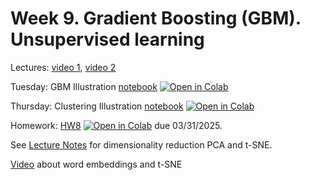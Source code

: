 # Week 9. Gradient Boosting (GBM). Unsupervised learning

Lectures: [video 1](https://youtu.be/-Fb1ThSE5gs), [video 2](https://youtu.be/dCRZTWG5yyA)

Tuesday: GBM Illustration [notebook](./ML15.ipynb) [![Open in Colab](https://colab.research.google.com/assets/colab-badge.svg)](https://colab.research.google.com/github/anton-selitskiy/RIT_ML/blob/main/2025_spring/Week09_GBM/ML15.ipynb)

Thursday: Clustering Illustration [notebook](./ML16.ipynb) [![Open in Colab](https://colab.research.google.com/assets/colab-badge.svg)](https://colab.research.google.com/github/anton-selitskiy/RIT_ML/blob/main/2025_spring/Week09_GBM/ML16.ipynb)

Homework: [HW8](./HW8.ipynb) [![Open in Colab](https://colab.research.google.com/assets/colab-badge.svg)](https://colab.research.google.com/github/anton-selitskiy/RIT_ML/blob/main/2025_spring/Week09_GBM/HW8.ipynb) due 03/31/2025.

See [Lecture Notes](https://github.com/anton-selitskiy/RIT_ML/blob/main/CSCI335_Lecture_Notes.pdf) for dimensionality reduction PCA and t-SNE.

[Video](https://youtu.be/9PEqC96sat8) about word embeddings and t-SNE
